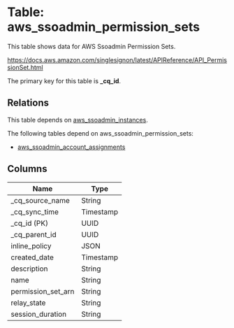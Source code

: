 # Table: aws_ssoadmin_permission_sets

This table shows data for AWS Ssoadmin Permission Sets.

https://docs.aws.amazon.com/singlesignon/latest/APIReference/API_PermissionSet.html

The primary key for this table is **_cq_id**.

## Relations

This table depends on [aws_ssoadmin_instances](aws_ssoadmin_instances).

The following tables depend on aws_ssoadmin_permission_sets:
  - [aws_ssoadmin_account_assignments](aws_ssoadmin_account_assignments)

## Columns

| Name          | Type          |
| ------------- | ------------- |
|_cq_source_name|String|
|_cq_sync_time|Timestamp|
|_cq_id (PK)|UUID|
|_cq_parent_id|UUID|
|inline_policy|JSON|
|created_date|Timestamp|
|description|String|
|name|String|
|permission_set_arn|String|
|relay_state|String|
|session_duration|String|